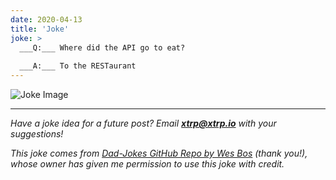 ```yaml
---
date: 2020-04-13
title: 'Joke'
joke: >
  ___Q:___ Where did the API go to eat?
  
  ___A:___ To the RESTaurant
---
```


![Joke Image](https://private.xtrp.io/projects/DailyDeveloperJokes/public_image_server/images/5e125952bbb70.png)

---
*Have a joke idea for a future post? Email **[xtrp@xtrp.io](mailto:xtrp@xtrp.io)** with your suggestions!*

*This joke comes from [Dad-Jokes GitHub Repo by Wes Bos](https://github.com/wesbos/dad-jokes) (thank you!), whose owner has given me permission to use this joke with credit.*

<!-- 
Joke text:
**Q:** Where did the API go to eat?

**A:** To the RESTaurant
 -->

